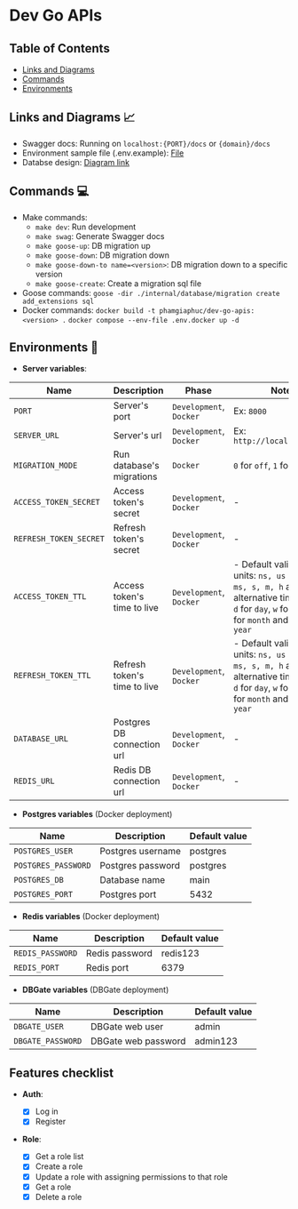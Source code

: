 # Dev Go APIs

## Table of Contents

- [Links and Diagrams](#links-and-diagrams-)
- [Commands](#commands-)
- [Environments](#environments-)

## Links and Diagrams 📈

- Swagger docs: Running on `localhost:{PORT}/docs` or `{domain}/docs`
- Environment sample file (.env.example): [File](./.env.example)
- Databse design: [Diagram link](https://dbdiagram.io/d/Dev-Go-APIs-68d77773d2b621e42226cab2)

## Commands 💻

- Make commands:
  - `make dev`: Run development
  - `make swag`: Generate Swagger docs
  - `make goose-up`: DB migration up
  - `make goose-down`: DB migration down
  - `make goose-down-to name=<version>`: DB migration down to a specific version
  - `make goose-create`: Create a migration sql file
- Goose commands:
  `goose -dir ./internal/database/migration create add_extensions sql`
- Docker commands:
  `docker build -t phamgiaphuc/dev-go-apis:<version> .`
  `docker compose --env-file .env.docker up -d`

## Environments 🔐

- **Server variables**:

| Name                   | Description                  | Phase                   | Note                                                                                                                                                     | Default value                                                                        |
| ---------------------- | ---------------------------- | ----------------------- | -------------------------------------------------------------------------------------------------------------------------------------------------------- | ------------------------------------------------------------------------------------ |
| `PORT`                 | Server's port                | `Development`, `Docker` | Ex: `8000`                                                                                                                                               | 8000                                                                                 |
| `SERVER_URL`           | Server's url                 | `Development`, `Docker` | Ex: `http://localhost:8000`                                                                                                                              | http://localhost:8000                                                                |
| `MIGRATION_MODE`       | Run database's migrations    | `Docker`                | `0` for `off`, `1` for `on`                                                                                                                              | 0                                                                                    |
| `ACCESS_TOKEN_SECRET`  | Access token's secret        | `Development`, `Docker` | -                                                                                                                                                        | @scecret123                                                                          |
| `REFRESH_TOKEN_SECRET` | Refresh token's secret       | `Development`, `Docker` | -                                                                                                                                                        | @scecret123                                                                          |
| `ACCESS_TOKEN_TTL`     | Access token's time to live  | `Development`, `Docker` | - Default valid time units: `ns, us (or µs), ms, s, m, h` and alternative time units: `d` for `day`, `w` for `week` `mth` for `month` and `y` for `year` | 15m (15 minutes)                                                                     |
| `REFRESH_TOKEN_TTL`    | Refresh token's time to live | `Development`, `Docker` | - Default valid time units: `ns, us (or µs), ms, s, m, h` and alternative time units: `d` for `day`, `w` for `week` `mth` for `month` and `y` for `year` | 7d (7 days)                                                                          |
| `DATABASE_URL`         | Postgres DB connection url   | `Development`, `Docker` | -                                                                                                                                                        | postgres://{user}:{pass}@localhost:5432/{db_name}?sslmode=disable&search_path=public |
| `REDIS_URL`            | Redis DB connection url      | `Development`, `Docker` | -                                                                                                                                                        | redis://{user}:{pass}@localhost:6379/0                                               |

- **Postgres variables** (Docker deployment)

| Name                | Description       | Default value |
| ------------------- | ----------------- | ------------- |
| `POSTGRES_USER`     | Postgres username | postgres      |
| `POSTGRES_PASSWORD` | Postgres password | postgres      |
| `POSTGRES_DB`       | Database name     | main          |
| `POSTGRES_PORT`     | Postgres port     | 5432          |

- **Redis variables** (Docker deployment)

| Name             | Description    | Default value |
| ---------------- | -------------- | ------------- |
| `REDIS_PASSWORD` | Redis password | redis123      |
| `REDIS_PORT`     | Redis port     | 6379          |

- **DBGate variables** (DBGate deployment)

| Name              | Description         | Default value |
| ----------------- | ------------------- | ------------- |
| `DBGATE_USER`     | DBGate web user     | admin         |
| `DBGATE_PASSWORD` | DBGate web password | admin123      |

## Features checklist

- **Auth**:

  - [x] Log in
  - [x] Register

- **Role**:

  - [x] Get a role list
  - [x] Create a role
  - [x] Update a role with assigning permissions to that role
  - [x] Get a role
  - [x] Delete a role
